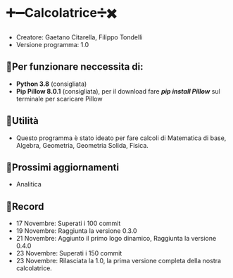 # ➕➖Calcolatrice➗✖️
- Creatore: Gaetano Citarella, Filippo Tondelli
- Versione programma: 1.0
## 📍Per funzionare neccessita di:
- __Python 3.8__ (consigliata)
- __Pip Pillow 8.0.1__ (consigliata), per il download fare ___pip install Pillow___ sul terminale per scaricare Pillow
## 📍Utilità
- Questo programma è stato ideato per fare calcoli di Matematica di base, Algebra, Geometria, Geometria Solida, Fisica.
## 📍Prossimi aggiornamenti
- Analitica
## 📍Record
- 17 Novembre: Superati i 100 commit
- 19 Novembre: Raggiunta la versione 0.3.0
- 21 Novembre: Aggiunto il primo logo dinamico, Raggiunta la versione 0.4.0
- 23 Novembre: Superati i 150 commit
- 23 Novembre: Rilasciata la 1.0, la prima versione completa della nostra calcolatrice.
